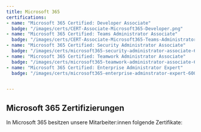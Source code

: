 ```yaml
---
title: Microsoft 365
certifications: 
- name: "Microsoft 365 Certified: Developer Associate"
  badge: "/images/certs/CERT-Associate-Microsoft365-Developer.png"
- name: "Microsoft 365 Certified: Teams Administrator Associate"
  badge: "/images/certs/CERT-Associate-Microsoft365-Teams-Administrator.png"
- name: "Microsoft 365 Certified: Security Administrator Associate"
  badge: "/images/certs/microsoft365-security-administrator-associate-600x600.png"
- name: "Microsoft 365 Certified: Teamwork Administrator Associate"
  badge: "/images/certs/microsoft365-teamwork-administrator-associate-600x600.png"
- name: "Microsoft 365 Certified: Enterprise Administrator Expert"
  badge: "/images/certs/microsoft365-enterprise-adminstrator-expert-600x600.png"


---
```

## Microsoft 365 Zertifizierungen

In Microsoft 365 besitzen unsere Mitarbeiter:innen folgende Zertifikate: